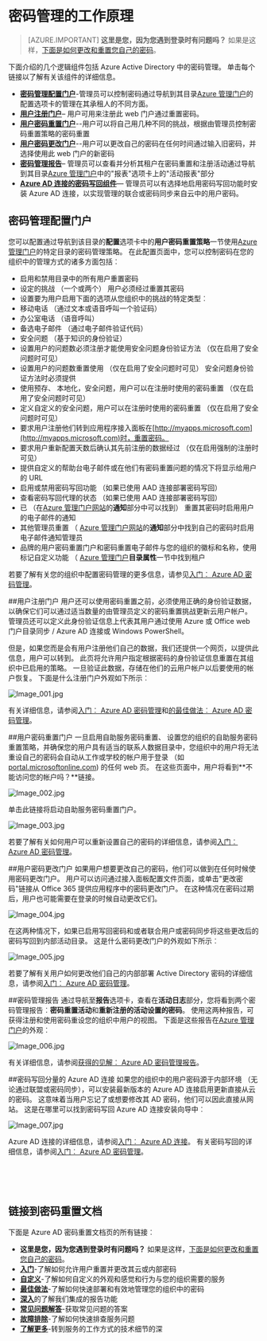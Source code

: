 <properties
    pageTitle="它的工作原理︰ Azure AD 密码管理 |Microsoft Azure"
    description="了解有关 Azure AD 密码管理，包括用户注册、 重新设置，并更改他们的密码，不同的组件和配置管理员，报告，和实现的内部部署 Active Directory 密码管理。"
    services="active-directory"
    documentationCenter=""
    authors="asteen"
    manager="femila"
    editor="curtand"/>

<tags
    ms.service="active-directory"
    ms.workload="identity"
    ms.tgt_pltfrm="na"
    ms.devlang="na"
    ms.topic="article"
    ms.date="07/12/2016"
    ms.author="asteen"/>

# <a name="how-password-management-works"></a>密码管理的工作原理

> [AZURE.IMPORTANT] **这里是您，因为您遇到登录时有问题吗？** 如果是这样，[下面是如何更改和重置您自己的密码](active-directory-passwords-update-your-own-password.md)。

下面介绍的几个逻辑组件包括 Azure Active Directory 中的密码管理。  单击每个链接以了解有关该组件的详细信息。

- [**密码管理配置门户**](#password-management-configuration-portal)-管理员可以控制密码通过导航到其目录[Azure 管理门户](https://manage.windowsazure.com)的配置选项卡的管理在其承租人的不同方面。
- [**用户注册门户**](#user-registration-portal)– 用户可用来注册此 web 门户通过重置密码。
- [**用户密码重置门户**](#user-password-reset-portal)--用户可以将自己用几种不同的挑战，根据由管理员控制密码重置策略的密码重置
- [**用户密码更改门户**](#user-password-change-portal)--用户可以更改自己的密码在任何时间通过输入旧密码，并选择使用此 web 门户的新密码
- [**密码管理报告**](#password-management-reports)– 管理员可以查看并分析其租户在密码重置和注册活动通过导航到其目录[Azure 管理门户](https://manage.windowsazure.com)中的"报表"选项卡上的"活动报表"部分
- [**Azure AD 连接的密码写回组件**](#password-writeback-component-of-azure-ad-connect)— 管理员可以有选择地启用密码写回功能时安装 Azure AD 连接，以实现管理的联合或密码同步来自云中的用户密码。

## <a name="password-management-configuration-portal"></a>密码管理配置门户
您可以配置通过导航到该目录的**配置**选项卡中的**用户密码重置策略**一节使用[Azure 管理门户](https://manage.windowsazure.com)的特定目录的密码管理策略。  在此配置页面中，您可以控制密码在您的组织中的管理方式的诸多方面包括︰

- 启用和禁用目录中的所有用户重置密码
- 设定的挑战 （一个或两个） 用户必须经过重置其密码
- 设置要为用户启用下面的选项从您组织中的挑战的特定类型︰
 - 移动电话 （通过文本或语音呼叫一个验证码）
 - 办公室电话 （语音呼叫）
 - 备选电子邮件 （通过电子邮件验证代码）
 - 安全问题 （基于知识的身份验证）
- 设置用户的问题数必须注册才能使用安全问题身份验证方法 （仅在启用了安全问题时可见）
- 设置用户的问题数重置使用 （仅在启用了安全问题时可见） 安全问题身份验证方法时必须提供
- 使用预存、 本地化，安全问题，用户可以在注册时使用的密码重置 （仅在启用了安全问题时可见）
- 定义自定义的安全问题，用户可以在注册时使用的密码重置 （仅在启用了安全问题时可见）
- 要求用户注册他们转到应用程序接入面板在[http://myapps.microsoft.com](http://myapps.microsoft.com)时，重置密码。
- 要求用户重新配置天数后确认其先前注册的数据经过 （仅在启用强制的注册时可见）
- 提供自定义的帮助台电子邮件或在他们有密码重置问题的情况下将显示给用户的 URL
- 启用或禁用密码写回功能 （如果已使用 AAD 连接部署密码写回）
- 查看密码写回代理的状态 （如果已使用 AAD 连接部署密码写回）
- 已 （在[Azure 管理门户网站](https://manage.windowsazure.com)的**通知**部分中可以找到） 重置其密码时启用用户的电子邮件的通知
- 其他管理员重置 （ [Azure 管理门户网站](https://manage.windowsazure.com)的**通知**部分中找到自己的密码时启用电子邮件通知管理员
- 品牌的用户密码重置门户和密码重置电子邮件与您的组织的徽标和名称，使用标记自定义功能 （ [Azure 管理门户](https://manage.windowsazure.com)**目录属性**一节中找到租户

若要了解有关您的组织中配置密码管理的更多信息，请参见[入门︰ Azure AD 密码管理](active-directory-passwords-getting-started.md)。

##<a name="user-registration-portal"></a>用户注册门户
用户还可以使用密码重置之前，必须使用正确的身份验证数据，以确保它们可以通过适当数量的由管理员定义的密码重置挑战更新云用户帐户。  管理员还可以定义此身份验证信息上代表其用户通过使用 Azure 或 Office web 门户目录同步 / Azure AD 连接或 Windows PowerShell。

但是，如果您而是会有用户注册他们自己的数据，我们还提供一个网页，以提供此信息，用户可以转到。  此页将允许用户指定根据密码的身份验证信息重置在其组织中已启用的策略。  一旦验证此数据，存储在他们的云用户帐户以后要使用的帐户恢复。 下面是什么注册门户外观如下所示︰

  ![][001]

有关详细信息，请参阅[入门︰ Azure AD 密码管理](active-directory-passwords-getting-started.md)和[的最佳做法︰ Azure AD 密码管理](active-directory-passwords-best-practices.md)。

##<a name="user-password-reset-portal"></a>用户密码重置门户
一旦启用自助服务密码重置、 设置您的组织的自助服务密码重置策略，并确保您的用户具有适当的联系人数据目录中，您组织中的用户将无法重设自己的密码会自动从工作或学校的帐户用于登录 （如[portal.microsoftonline.com](https://portal.microsoftonline.com)) 的任何 web 页。 在这些页面中，用户将看到**不能访问您的帐户吗？**链接。

  ![][002]

单击此链接将启动自助服务密码重置门户。

  ![][003]

若要了解有关如何用户可以重新设置自己的密码的详细信息，请参阅[入门︰ Azure AD 密码管理](active-directory-passwords-getting-started.md)。

##<a name="user-password-change-portal"></a>用户密码更改门户
如果用户想要更改自己的密码，他们可以做到在任何时候使用密码更改门户。  用户可以访问通过接入面板配置文件页面，或单击"更改密码"链接从 Office 365 提供应用程序中的密码更改门户。  在这种情况在密码过期后，用户也可能需要在登录的时候自动更改它们。

  ![][004]

在这两种情况下，如果已启用写回密码和或者联合用户或密码同步将这些更改后的密码写回到内部活动目录。 这是什么密码更改门户的外观如下所示︰

  ![][005]

若要了解有关用户如何更改他们自己的内部部署 Active Directory 密码的详细信息，请参阅[入门︰ Azure AD 密码管理](active-directory-passwords-getting-started.md)。

##<a name="password-management-reports"></a>密码管理报告
通过导航至**报告**选项卡，查看在**活动日志**部分，您将看到两个密码管理报告︰**密码重置活动**和**重新注册的活动设置的密码**。  使用这两种报告，可获得注册和使用密码重设您的组织中用户的视图。 下面是这些报告在[Azure 管理门户](https://manage.windowsazure.com)的外观︰

  ![][006]

有关详细信息，请参阅[获得的见解︰ Azure AD 密码管理报告](active-directory-passwords-get-insights.md)。

##<a name="password-writeback-component-of-azure-ad-connect"></a>密码写回分量的 Azure AD 连接
如果您的组织中的用户密码源于内部环境 （无论通过联盟或密码同步），可以安装最新版本的 Azure AD 连接启用更新直接从云的密码。  这意味着当用户忘记了或想要修改其 AD 密码，他们可以因此直接从网站。  这是在哪里可以找到密码写回 Azure AD 连接安装向导中︰

  ![][007]

Azure AD 连接的详细信息，请参阅[入门︰ Azure AD 连接](active-directory-aadconnect.md)。 有关密码写回的详细信息，请参阅[入门︰ Azure AD 密码管理](active-directory-passwords-getting-started.md)。


<br/>
<br/>
<br/>

## <a name="links-to-password-reset-documentation"></a>链接到密码重置文档
下面是 Azure AD 密码重置文档页的所有链接︰

* **这里是您，因为您遇到登录时有问题吗？** 如果是这样，[下面是如何更改和重置您自己的密码](active-directory-passwords-update-your-own-password.md)。
* [**入门**](active-directory-passwords-getting-started.md)-了解如何允许用户重置并更改其云或内部密码
* [**自定义**](active-directory-passwords-customize.md)-了解如何自定义的外观和感觉和行为与您的组织需要的服务
* [**最佳做法**](active-directory-passwords-best-practices.md)-了解如何快速部署和有效地管理您的组织中的密码
* [**深入**](active-directory-passwords-get-insights.md)的了解我们集成的报告功能
* [**常见问题解答**](active-directory-passwords-faq.md)-获取常见问题的答案
* [**故障排除**](active-directory-passwords-troubleshoot.md)-了解如何快速排查服务问题
* [**了解更多**](active-directory-passwords-learn-more.md)-转到服务的工作方式的技术细节的深



[001]: ./media/active-directory-passwords-how-it-works/001.jpg "Image_001.jpg"
[002]: ./media/active-directory-passwords-how-it-works/002.jpg "Image_002.jpg"
[003]: ./media/active-directory-passwords-how-it-works/003.jpg "Image_003.jpg"
[004]: ./media/active-directory-passwords-how-it-works/004.jpg "Image_004.jpg"
[005]: ./media/active-directory-passwords-how-it-works/005.jpg "Image_005.jpg"
[006]: ./media/active-directory-passwords-how-it-works/006.jpg "Image_006.jpg"
[007]: ./media/active-directory-passwords-how-it-works/007.jpg "Image_007.jpg"
